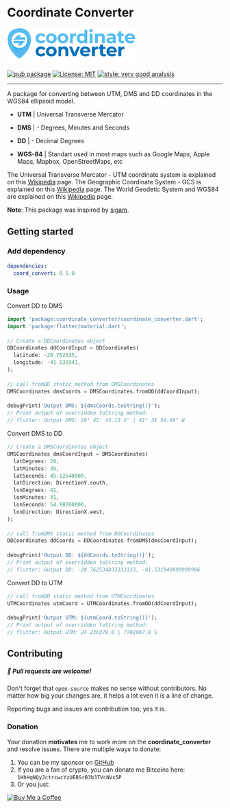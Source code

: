 # Coordinate Converter

<p align="left">
  <img src="assets/logo/logo.png" width="300" alt="logo">
</p>

[![pub package][pub_badge]][pub_badge_link]
[![License: MIT][license_badge]][license_badge_link]
[![style: very good analysis][badge]][badge_link]

---

A package for converting between UTM, DMS and DD coordinates in the WGS84 ellipsoid model.


- **UTM** | Universal Transverse Mercator
- **DMS** | - Degrees, Minutes and Seconds
- **DD** | - Decimal Degrees

- **WGS-84** | Standart used in most maps such as Google Maps, Apple Maps, Mapbox, OpenStreetMaps, etc


The Universal Transverse Mercator - UTM coordinate system is explained on this [Wikipedia](https://en.wikipedia.org/wiki/Universal_Transverse_Mercator_coordinate_system) page.
The Geographic Coordinate System - GCS is explained on this [Wikipedia](https://en.wikipedia.org/wiki/Geographic_coordinate_system) page.
The World Geodetic System and WGS84 are explained on this [Wikipedia](https://en.wikipedia.org/wiki/World_Geodetic_System#WGS84) page.

**Note**: This package was inspired by [sigam][sigam_link].

## Getting started

### Add dependency

```yaml
dependencies:
  coord_convert: 0.5.0
```

### Usage

Convert DD to DMS

```dart
import 'package:coordinate_converter/coordinate_converter.dart';
import 'package:flutter/material.dart';

// Create a DDCoordinates object
DDCoordinates ddCoordInput = DDCoordinates(
  latitude: -20.762535,
  longitude: -41.531941,
);

// call fromDD static method from DMSCoordinates
DMSCoordinates dmsCoords = DMSCoordinates.fromDD(ddCoordInput);

debugPrint('Output DMS: ${dmsCoords.toString()}');
// Print output of overridden toString method:
// flutter: Output DMS: 20° 45' 45.13 S" | 41° 31 54.99" W
```

Convert DMS to DD

```dart
// Create a DMSCoordinates object
DMSCoordinates dmsCoordInput = DMSCoordinates(
  latDegrees: 20,
  latMinutes: 45,
  latSeconds: 45.12540000,
  latDirection: DirectionY.south,
  lonDegrees: 41,
  lonMinutes: 31,
  lonSeconds: 54.98760000,
  lonDirection: DirectionX.west,
);

// call fromDMS static method from DDCoordinates
DDCoordinates ddCoords = DDCoordinates.fromDMS(dmsCoordInput);

debugPrint('Output DD: ${ddCoords.toString()}');
// Print output of overridden toString method:
// flutter: Output DD: -20.762534833333333, -41.531940999999996
```

Convert DD to UTM

```dart
// call fromDD static method from UTMCoordinates
UTMCoordinates utmCoord = UTMCoordinates.fromDD(ddCoordInput);

debugPrint('Output UTM: ${utmCoord.toString()}');
// Print output of overridden toString method:
// flutter: Output UTM: 24 236379.0 | 7702067.0 S
```

## Contributing

##### :beer: Pull requests are welcome!
Don't forget that `open-source` makes no sense without contributors. No matter how big your changes are, it helps a lot even it is a line of change.

Reporting bugs and issues are contribution too, yes it is.

### Donation
Your donation **motivates** me to work more on the **coordinate_converter** and resolve issues.
There are multiple ways to donate:

1. You can be my sponsor on [GitHub](https://github.com/sponsors/eamnicoletti)
2. If you are a fan of crypto, you can donate me Bitcoins here: `1HhHqNQyJctrcwcYzUE8SrB3b3TVcNVx5P`
3. Or you just: 

  [![Buy Me a Coffee][bymeacoffe_button]][bymeacoffe_donation_link]

[badge]: https://img.shields.io/badge/style-very_good_analysis-B22C89.svg
[badge_link]: https://pub.dev/packages/very_good_analysis
[bymeacoffe_button]: https://img.buymeacoffee.com/button-api/?slug=eamnicoletq&button_colour=FFDD00&font_colour=000000&font_family=Cookie&outline_colour=000000&coffee_colour=ffffff
[bymeacoffe_donation_link]: https://www.buymeacoffee.com/eamnicoletq
[license_badge]: https://img.shields.io/badge/license-MIT-blue.svg
[license_badge_link]: https://opensource.org/licenses/MIT
[pub_badge]: https://img.shields.io/pub/v/coordinate_converter
[pub_badge_link]: https://pub.dartlang.org/packages/coordinate_converter
[sigam_link]: https://sigam.ambiente.sp.gov.br/sigam3/Controles/latlongutm.htm?latTxt=ctl00_con
